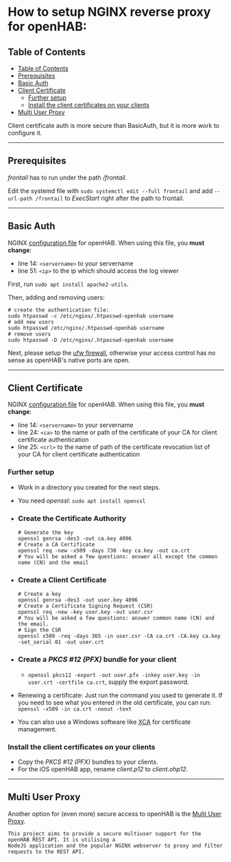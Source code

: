 # How to setup NGINX reverse proxy for openHAB:

## Table of Contents
- [Table of Contents](#table-of-contents)
- [Prerequisites](#prerequisites)
- [Basic Auth](#basic-auth)
- [Client Certificate](#client-certificate)
  - [Further setup](#further-setup)
  - [Install the client certificates on your clients](#install-the-client-certificates-on-your-clients)
- [Multi User Proxy](#multi-user-proxy)

Client certificate auth is more secure than BasicAuth, but it is more work to configure it.

***
## Prerequisites

_frontail_ has to run under the path _/frontail_.

Edit the systemd file with `sudo systemctl edit --full frontail` and add `--url-path /frontail` to _ExecStart_ right after the path to frontail.

***
## Basic Auth

NGINX [configuration file](openhab-basicauth) for openHAB.
When using this file, you __must change__:
* line 14: ``<servername>`` to your servername
* line 51: ``<ip>`` to the ip which should access the log viewer

First, run ``sudo apt install apache2-utils``.

Then, adding and removing users:
```shell
# create the authentication file: 
sudo htpasswd -c /etc/nginx/.htpasswd-openhab username
# add new users
sudo htpasswd /etc/nginx/.htpasswd-openhab username
# remove users
sudo htpasswd -D /etc/nginx/.htpasswd-openhab username
```

Next, please setup the [ufw firewall](/_openhab/README.md), otherwise your access control has no sense as openHAB's native ports are open.

***
## Client Certificate

NGINX [configuration file](openhab-clientcert) for openHAB. When using this file, you __must change__:
* line 14: ``<servername>`` to your servername
* line 24: ``<ca>`` to the name or path of the certificate of your CA for client certificate authentication
* line 25: ``<crl>`` to the name of path of the certificate revocation list of your CA for client certificate authentication

### Further setup
* Work in a directory you created for the next steps.
* You need _openssl_: ``sudo apt install openssl``
* ### Create the Certificate Authority
  ```shell
  # Generate the key
  openssl genrsa -des3 -out ca.key 4096
  # Create a CA Certificate
  openssl req -new -x509 -days 730 -key ca.key -out ca.crt
  # You will be asked a few questions: answer all except the common name (CN) and the email
  ```
* ### Create a Client Certificate
  ```shell
  # Create a key
  openssl genrsa -des3 -out user.key 4096
  # Create a Certificate Signing Request (CSR)
  openssl req -new -key user.key -out user.csr
  # You will be asked a few questions: answer common name (CN) and the email.
  # Sign the CSR
  openssl x509 -req -days 365 -in user.csr -CA ca.crt -CA.key ca.key -set_serial 01 -out user.crt
  ```
* ### Create a _PKCS #12 (PFX)_ bundle for your client
  * ``openssl pkcs12 -export -out user.pfx -inkey user.key -in user.crt -certfile ca.crt``, supply the export password.


* Renewing a certificate: Just run the command you used to generate it. If you need to see what you entered in the old certificate, you can run: ``openssl -x509 -in ca.crt -noout -text``

* You can also use a Windows software like [XCA](https://hohnstaedt.de/xca/) for certificate management. 

### Install the client certificates on your clients
* Copy the _PKCS #12 (PFX)_ bundles to your clients.
* For the iOS openHAB app, rename _client.p12_ to _client.ohp12_.

***
## Multi User Proxy

Another option for (even more) secure access to openHAB is the [Multi User Proxy](https://github.com/florian-h05/openhab-multiuser-proxy).
```
This project aims to provide a secure multiuser support for the openHAB REST API. It is utilising a 
NodeJS application and the popular NGINX webserver to proxy and filter requests to the REST API.
```
